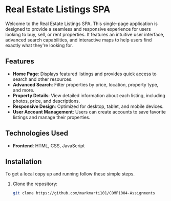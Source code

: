 # Real Estate Listings SPA

Welcome to the Real Estate Listings SPA. This single-page application is designed to provide a seamless and responsive experience for users looking to buy, sell, or rent properties. It features an intuitive user interface, advanced search capabilities, and interactive maps to help users find exactly what they're looking for.

## Features

- **Home Page**: Displays featured listings and provides quick access to search and other resources.
- **Advanced Search**: Filter properties by price, location, property type, and more.
- **Property Details**: View detailed information about each listing, including photos, price, and descriptions.
- **Responsive Design**: Optimized for desktop, tablet, and mobile devices.
- **User Account Management**: Users can create accounts to save favorite listings and manage their properties.

## Technologies Used

- **Frontend**: HTML, CSS, JavaScript

## Installation

To get a local copy up and running follow these simple steps.

1. Clone the repository:
   ```sh
   git clone https://github.com/markmarti101/COMP1004-Assignments
